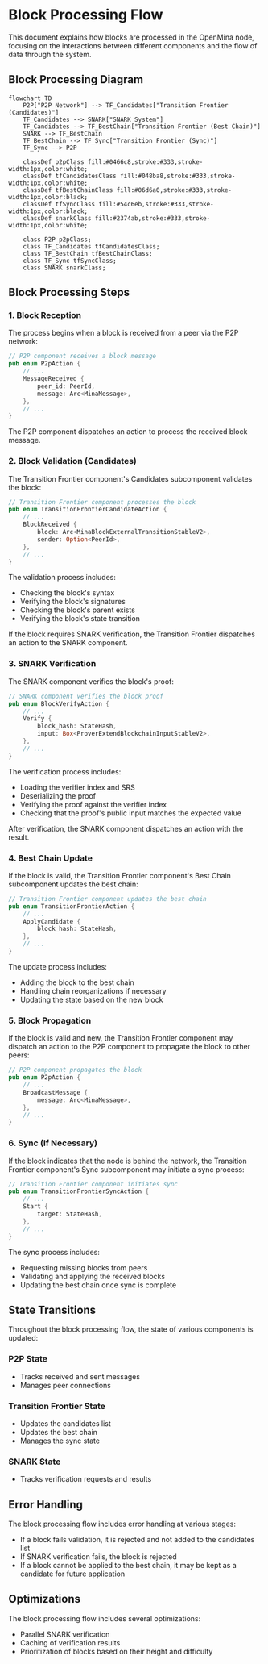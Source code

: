 # Block Processing Flow

This document explains how blocks are processed in the OpenMina node, focusing on the interactions between different components and the flow of data through the system.

## Block Processing Diagram

```mermaid
flowchart TD
    P2P["P2P Network"] --> TF_Candidates["Transition Frontier (Candidates)"]
    TF_Candidates --> SNARK["SNARK System"]
    TF_Candidates --> TF_BestChain["Transition Frontier (Best Chain)"]
    SNARK --> TF_BestChain
    TF_BestChain --> TF_Sync["Transition Frontier (Sync)"]
    TF_Sync --> P2P

    classDef p2pClass fill:#0466c8,stroke:#333,stroke-width:1px,color:white;
    classDef tfCandidatesClass fill:#048ba8,stroke:#333,stroke-width:1px,color:white;
    classDef tfBestChainClass fill:#06d6a0,stroke:#333,stroke-width:1px,color:black;
    classDef tfSyncClass fill:#54c6eb,stroke:#333,stroke-width:1px,color:black;
    classDef snarkClass fill:#2374ab,stroke:#333,stroke-width:1px,color:white;

    class P2P p2pClass;
    class TF_Candidates tfCandidatesClass;
    class TF_BestChain tfBestChainClass;
    class TF_Sync tfSyncClass;
    class SNARK snarkClass;
```

## Block Processing Steps

### 1. Block Reception

The process begins when a block is received from a peer via the P2P network:

```rust
// P2P component receives a block message
pub enum P2pAction {
    // ...
    MessageReceived {
        peer_id: PeerId,
        message: Arc<MinaMessage>,
    },
    // ...
}
```

The P2P component dispatches an action to process the received block message.

### 2. Block Validation (Candidates)

The Transition Frontier component's Candidates subcomponent validates the block:

```rust
// Transition Frontier component processes the block
pub enum TransitionFrontierCandidateAction {
    // ...
    BlockReceived {
        block: Arc<MinaBlockExternalTransitionStableV2>,
        sender: Option<PeerId>,
    },
    // ...
}
```

The validation process includes:

-   Checking the block's syntax
-   Verifying the block's signatures
-   Checking the block's parent exists
-   Verifying the block's state transition

If the block requires SNARK verification, the Transition Frontier dispatches an action to the SNARK component.

### 3. SNARK Verification

The SNARK component verifies the block's proof:

```rust
// SNARK component verifies the block proof
pub enum BlockVerifyAction {
    // ...
    Verify {
        block_hash: StateHash,
        input: Box<ProverExtendBlockchainInputStableV2>,
    },
    // ...
}
```

The verification process includes:

-   Loading the verifier index and SRS
-   Deserializing the proof
-   Verifying the proof against the verifier index
-   Checking that the proof's public input matches the expected value

After verification, the SNARK component dispatches an action with the result.

### 4. Best Chain Update

If the block is valid, the Transition Frontier component's Best Chain subcomponent updates the best chain:

```rust
// Transition Frontier component updates the best chain
pub enum TransitionFrontierAction {
    // ...
    ApplyCandidate {
        block_hash: StateHash,
    },
    // ...
}
```

The update process includes:

-   Adding the block to the best chain
-   Handling chain reorganizations if necessary
-   Updating the state based on the new block

### 5. Block Propagation

If the block is valid and new, the Transition Frontier component may dispatch an action to the P2P component to propagate the block to other peers:

```rust
// P2P component propagates the block
pub enum P2pAction {
    // ...
    BroadcastMessage {
        message: Arc<MinaMessage>,
    },
    // ...
}
```

### 6. Sync (If Necessary)

If the block indicates that the node is behind the network, the Transition Frontier component's Sync subcomponent may initiate a sync process:

```rust
// Transition Frontier component initiates sync
pub enum TransitionFrontierSyncAction {
    // ...
    Start {
        target: StateHash,
    },
    // ...
}
```

The sync process includes:

-   Requesting missing blocks from peers
-   Validating and applying the received blocks
-   Updating the best chain once sync is complete

## State Transitions

Throughout the block processing flow, the state of various components is updated:

### P2P State

-   Tracks received and sent messages
-   Manages peer connections

### Transition Frontier State

-   Updates the candidates list
-   Updates the best chain
-   Manages the sync state

### SNARK State

-   Tracks verification requests and results

## Error Handling

The block processing flow includes error handling at various stages:

-   If a block fails validation, it is rejected and not added to the candidates list
-   If SNARK verification fails, the block is rejected
-   If a block cannot be applied to the best chain, it may be kept as a candidate for future application

## Optimizations

The block processing flow includes several optimizations:

-   Parallel SNARK verification
-   Caching of verification results
-   Prioritization of blocks based on their height and difficulty
